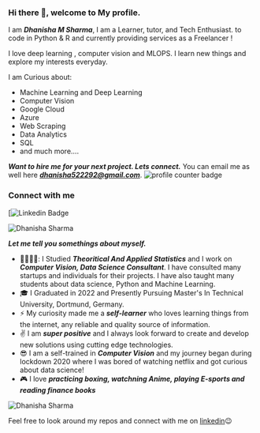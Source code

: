 ### Hi there 👋, welcome to My profile.

I am ***Dhanisha M Sharma***, I am a Learner, tutor, and Tech Enthusiast. to code in Python & R and currently providing services as a Freelancer !

I love deep learning , computer vision and MLOPS. I learn new things and explore my interests everyday. 

I am Curious about: 
- Machine Learning and Deep Learning 
- Computer Vision 
- Google Cloud  
- Azure
- Web Scraping
- Data Analytics
- SQL
- and much more....

***Want to hire me for your next project. Lets connect.***
You can email me as well here ***dhanisha522292@gmail.com***.
<img src="https://komarev.com/ghpvc/?username=dhanishahahaha" alt="profile counter badge" />
### Connect with me
[![Linkedin Badge](https://img.shields.io/badge/-shyamgupta196-blue?logo=Linkedin&logoColor=white&link=https://www.linkedin.com/in/dhanisha-m-sharma-07918425b/)

<img src="https://github-readme-stats.vercel.app/api?username=dhanishahahaha&?count_private=true&show_icons=true" alt="Dhanisha Sharma" align="center" />

***Let me tell you somethings about myself.***
 - 🧑🏽‍💻🔭: I Studied ***Theoritical And Applied Statistics*** and I work on ***Computer Vision, Data Science Consultant***. I have consulted many startups and individuals for their projects. I have also taught many students about data science, Python and Machine Learning.
 - :mortar_board: I Graduated in 2022 and Presently Pursuing Master's In Technical University, Dortmund, Germany.
 - :zap: My curiosity made me a ***self-learner*** who loves learning things from the internet, any reliable and quality source of information.
 - :v:  I am ***super positive*** and I always look forward to create and develop new solutions using cutting edge technologies.
 - :sunglasses: I am a self-trained in ***Computer Vision*** and my journey began during lockdown 2020 where I was bored of watching netflix and got curious about data science!
 - :video_game: I love ***practicing boxing,  watchning Anime, playing E-sports and reading finance books***

<img src="https://github-readme-stats.vercel.app/api/top-langs/?username=dhanishahahaha&layout=compact" alt='Dhanisha Sharma' align="center" />
  
Feel free to look around my repos and connect with me on [linkedin](https://www.linkedin.com/in/dhanisha-m-sharma-07918425b/)😉


<!--
**dhanishahahaha/dhanishahahaha** is a ✨ _special_ ✨ repository because its `README.md` (this file) appears on your GitHub profile.

Here are some ideas to get you started:

-  I’m currently working on ...
- 🌱 I’m currently learning ...
- 👯 I’m looking to collaborate on ...
- 🤔 I’m looking for help with ...
- 💬 Ask me about ...
- 📫 How to reach me: ...
- 😄 Pronouns: ...
- ⚡ Fun fact: ...
-->

<!--
**dhanishahahaha/dhanishahahaha** is a ✨ _special_ ✨ repository because its `README.md` (this file) appears on your GitHub profile.

Here are some ideas to get you started:

- 🔭 I’m currently working on ...
- 🌱 I’m currently learning ...
- 👯 I’m looking to collaborate on ...
- 🤔 I’m looking for help with ...
- 💬 Ask me about ...
- 📫 How to reach me: ...
- 😄 Pronouns: ...
- ⚡ Fun fact: ...
-->
